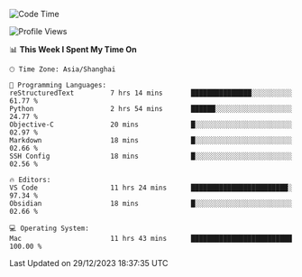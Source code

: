 <!--START_SECTION:waka-->
![Code Time](http://img.shields.io/badge/Code%20Time-296%20hrs%2019%20mins-blue)

![Profile Views](http://img.shields.io/badge/Profile%20Views-1-blue)

📊 **This Week I Spent My Time On** 

```text
🕑︎ Time Zone: Asia/Shanghai

💬 Programming Languages: 
reStructuredText         7 hrs 14 mins       ███████████████░░░░░░░░░░   61.77 % 
Python                   2 hrs 54 mins       ██████░░░░░░░░░░░░░░░░░░░   24.77 % 
Objective-C              20 mins             █░░░░░░░░░░░░░░░░░░░░░░░░   02.97 % 
Markdown                 18 mins             █░░░░░░░░░░░░░░░░░░░░░░░░   02.66 % 
SSH Config               18 mins             █░░░░░░░░░░░░░░░░░░░░░░░░   02.56 % 

🔥 Editors: 
VS Code                  11 hrs 24 mins      ████████████████████████░   97.34 % 
Obsidian                 18 mins             █░░░░░░░░░░░░░░░░░░░░░░░░   02.66 % 

💻 Operating System: 
Mac                      11 hrs 43 mins      █████████████████████████   100.00 % 
```


 Last Updated on 29/12/2023 18:37:35 UTC
<!--END_SECTION:waka-->